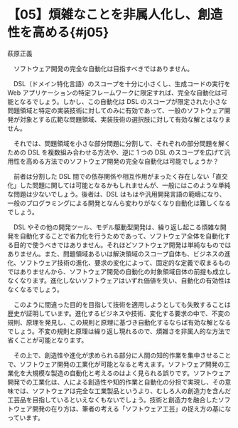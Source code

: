 # 【05】煩雑なことを非属人化し、創造性を高める{#j05}

<div class="author">萩原正義</div>

　ソフトウェア開発の完全な自動化は目指すべきではありません。

　DSL（ドメイン特化言語）のスコープを十分に小さくし、生成コードの実行を Web アプリケーションの特定フレームワークに限定すれば、完全な自動化は可能となるでしょう。しかし、この自動化は DSL のスコープが限定された小さな問題領域と特定の実装技術に対してのみに有効であって、一般のソフトウェア開発が対象とする広範な問題領域、実装技術の選択肢に対して有効な解とはなりません。

　それでは、問題領域を小さな部分問題に分割して、それぞれの部分問題を解くための DSL を複数組み合わせる方法や、逆に 1 つの DSL のスコープを広げて汎用性を高める方法でのソフトウェア開発の完全な自動化は可能でしょうか？

　前者は分割した DSL 間での依存関係や相互作用がまったく存在しない「直交化」した問題に関しては可能となるかもしれませんが、一般にはこのような単純な問題は少ないでしょう。後者は、DSL はもはや汎用開発言語の範疇になり、一般のプログラミングによる開発となんら変わりがなくなり自動化は難しくなるでしょう。

　DSL やその他の開発ツール、モデル駆動型開発は、繰り返し起こる煩雑な開発を自動化することで省力化を行うためであって、ソフトウェア全体を自動化する目的で使うべきではありません。それほどソフトウェア開発は単純なものではありません。また、問題領域あるいは解決領域のスコープ自体も、ビジネスの進化、ソフトウェア技術の進化、要求の変化によって、固定的な定義で収まるものではありませんから、ソフトウェア開発の自動化の対象領域自体の前提も成立しなくなります。進化しないソフトウェアはいずれ価値を失い、自動化の有効性はなくなるでしょう。

　このように間違った目的を目指して技術を適用しようとしても失敗することは歴史が証明しています。進化するビジネスや技術、変化する要求の中で、不変の規則、原理を発見し、この規則と原理に基づき自動化するならば有効な解となるでしょう。不変の規則と原理は繰り返し現れるので、煩雑さを非属人的な方法で省くことが可能となります。

　その上で、創造性や進化が求められる部分に人間の知的作業を集中させることで、ソフトウェア開発の工業化が可能となると考えます。ソフトウェア開発の工業化を大規模な製造の自動化と考えるのはよく見られる誤りです。ソフトウェア開発での工業化は、人による創造性や知的作業と自動化の分担で実現し、その意味では、ソフトウェアは完全な工業製品というより、むしろ人の創造力を含んだ工芸品を目指しているといえなくもないでしょう。技術と創造力を融合したソフトウェア開発の在り方は、筆者の考える「ソフトウェア工芸」の捉え方の基になっています。

